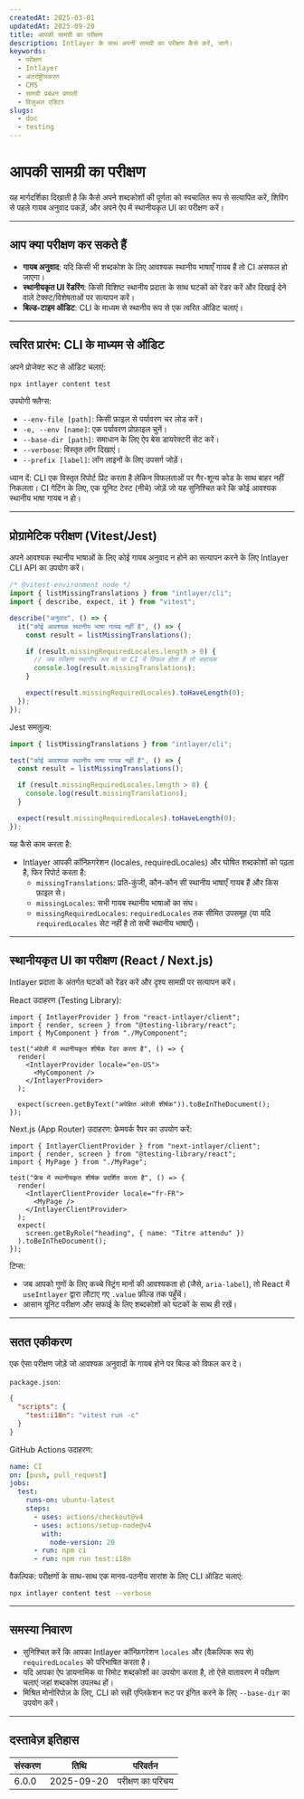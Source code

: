 ```yaml
---
createdAt: 2025-03-01
updatedAt: 2025-09-20
title: आपकी सामग्री का परीक्षण
description: Intlayer के साथ अपनी सामग्री का परीक्षण कैसे करें, जानें।
keywords:
  - परीक्षण
  - Intlayer
  - अंतर्राष्ट्रीयकरण
  - CMS
  - सामग्री प्रबंधन प्रणाली
  - विज़ुअल एडिटर
slugs:
  - doc
  - testing
---
```


# आपकी सामग्री का परीक्षण

यह मार्गदर्शिका दिखाती है कि कैसे अपने शब्दकोशों की पूर्णता को स्वचालित रूप से सत्यापित करें, शिपिंग से पहले गायब अनुवाद पकड़ें, और अपने ऐप में स्थानीयकृत UI का परीक्षण करें।

---

## आप क्या परीक्षण कर सकते हैं

- **गायब अनुवाद**: यदि किसी भी शब्दकोश के लिए आवश्यक स्थानीय भाषाएँ गायब हैं तो CI असफल हो जाएगा।
- **स्थानीयकृत UI रेंडरिंग**: किसी विशिष्ट स्थानीय प्रदाता के साथ घटकों को रेंडर करें और दिखाई देने वाले टेक्स्ट/विशेषताओं पर सत्यापन करें।
- **बिल्ड-टाइम ऑडिट**: CLI के माध्यम से स्थानीय रूप से एक त्वरित ऑडिट चलाएं।

---

## त्वरित प्रारंभ: CLI के माध्यम से ऑडिट

अपने प्रोजेक्ट रूट से ऑडिट चलाएं:

```bash
npx intlayer content test
```

उपयोगी फ्लैग्स:

- `--env-file [path]`: किसी फ़ाइल से पर्यावरण चर लोड करें।
- `-e, --env [name]`: एक पर्यावरण प्रोफ़ाइल चुनें।
- `--base-dir [path]`: समाधान के लिए ऐप बेस डायरेक्टरी सेट करें।
- `--verbose`: विस्तृत लॉग दिखाएं।
- `--prefix [label]`: लॉग लाइनों के लिए उपसर्ग जोड़ें।

ध्यान दें: CLI एक विस्तृत रिपोर्ट प्रिंट करता है लेकिन विफलताओं पर गैर-शून्य कोड के साथ बाहर नहीं निकलता। CI गेटिंग के लिए, एक यूनिट टेस्ट (नीचे) जोड़ें जो यह सुनिश्चित करे कि कोई आवश्यक स्थानीय भाषा गायब न हो।

---

## प्रोग्रामेटिक परीक्षण (Vitest/Jest)

अपने आवश्यक स्थानीय भाषाओं के लिए कोई गायब अनुवाद न होने का सत्यापन करने के लिए Intlayer CLI API का उपयोग करें।

```ts fileName=i18n.test.ts
/* @vitest-environment node */
import { listMissingTranslations } from "intlayer/cli";
import { describe, expect, it } from "vitest";

describe("अनुवाद", () => {
  it("कोई आवश्यक स्थानीय भाषा गायब नहीं है", () => {
    const result = listMissingTranslations();

    if (result.missingRequiredLocales.length > 0) {
      // जब परीक्षण स्थानीय रूप से या CI में विफल होता है तो सहायक
      console.log(result.missingTranslations);
    }

    expect(result.missingRequiredLocales).toHaveLength(0);
  });
});
```

Jest समतुल्य:

```ts fileName=i18n.test.ts
import { listMissingTranslations } from "intlayer/cli";

test("कोई आवश्यक स्थानीय भाषा गायब नहीं है", () => {
  const result = listMissingTranslations();

  if (result.missingRequiredLocales.length > 0) {
    console.log(result.missingTranslations);
  }

  expect(result.missingRequiredLocales).toHaveLength(0);
});
```

यह कैसे काम करता है:

- Intlayer आपकी कॉन्फ़िगरेशन (locales, requiredLocales) और घोषित शब्दकोशों को पढ़ता है, फिर रिपोर्ट करता है:
  - `missingTranslations`: प्रति-कुंजी, कौन-कौन सी स्थानीय भाषाएँ गायब हैं और किस फ़ाइल से।
  - `missingLocales`: सभी गायब स्थानीय भाषाओं का संघ।
  - `missingRequiredLocales`: `requiredLocales` तक सीमित उपसमूह (या यदि `requiredLocales` सेट नहीं है तो सभी स्थानीय भाषाएँ)।

---

## स्थानीयकृत UI का परीक्षण (React / Next.js)

Intlayer प्रदाता के अंतर्गत घटकों को रेंडर करें और दृश्य सामग्री पर सत्यापन करें।

React उदाहरण (Testing Library):

```tsx
import { IntlayerProvider } from "react-intlayer/client";
import { render, screen } from "@testing-library/react";
import { MyComponent } from "./MyComponent";

test("अंग्रेज़ी में स्थानीयकृत शीर्षक रेंडर करता है", () => {
  render(
    <IntlayerProvider locale="en-US">
      <MyComponent />
    </IntlayerProvider>
  );

  expect(screen.getByText("अपेक्षित अंग्रेज़ी शीर्षक")).toBeInTheDocument();
});
```

Next.js (App Router) उदाहरण: फ्रेमवर्क रैपर का उपयोग करें:

```tsx
import { IntlayerClientProvider } from "next-intlayer/client";
import { render, screen } from "@testing-library/react";
import { MyPage } from "./MyPage";

test("फ्रेंच में स्थानीयकृत शीर्षक प्रदर्शित करता है", () => {
  render(
    <IntlayerClientProvider locale="fr-FR">
      <MyPage />
    </IntlayerClientProvider>
  );
  expect(
    screen.getByRole("heading", { name: "Titre attendu" })
  ).toBeInTheDocument();
});
```

टिप्स:

- जब आपको गुणों के लिए कच्चे स्ट्रिंग मानों की आवश्यकता हो (जैसे, `aria-label`), तो React में `useIntlayer` द्वारा लौटाए गए `.value` फ़ील्ड तक पहुँचें।
- आसान यूनिट परीक्षण और सफाई के लिए शब्दकोशों को घटकों के साथ ही रखें।

---

## सतत एकीकरण

एक ऐसा परीक्षण जोड़ें जो आवश्यक अनुवादों के गायब होने पर बिल्ड को विफल कर दे।

`package.json`:

```json
{
  "scripts": {
    "test:i18n": "vitest run -c"
  }
}
```

GitHub Actions उदाहरण:

```yaml
name: CI
on: [push, pull_request]
jobs:
  test:
    runs-on: ubuntu-latest
    steps:
      - uses: actions/checkout@v4
      - uses: actions/setup-node@v4
        with:
          node-version: 20
      - run: npm ci
      - run: npm run test:i18n
```

वैकल्पिक: परीक्षणों के साथ-साथ एक मानव-पठनीय सारांश के लिए CLI ऑडिट चलाएं:

```bash
npx intlayer content test --verbose
```

---

## समस्या निवारण

- सुनिश्चित करें कि आपका Intlayer कॉन्फ़िगरेशन `locales` और (वैकल्पिक रूप से) `requiredLocales` को परिभाषित करता है।
- यदि आपका ऐप डायनामिक या रिमोट शब्दकोशों का उपयोग करता है, तो ऐसे वातावरण में परीक्षण चलाएं जहां शब्दकोश उपलब्ध हों।
- मिश्रित मोनोरिपोज़ के लिए, CLI को सही एप्लिकेशन रूट पर इंगित करने के लिए `--base-dir` का उपयोग करें।

---

## दस्तावेज़ इतिहास

| संस्करण | तिथि       | परिवर्तन         |
| ------- | ---------- | ---------------- |
| 6.0.0   | 2025-09-20 | परीक्षण का परिचय |
